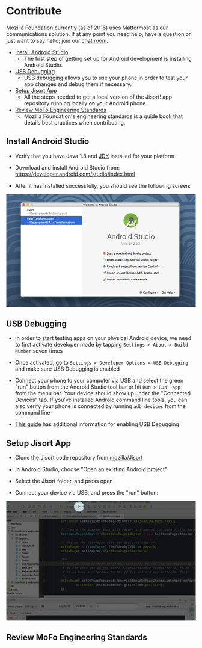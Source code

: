 # Contribute

Mozilla Foundation currently (as of 2016) uses Mattermost as our communications solution. If at any point you need help, have a question or just want to say hello; join our [chat room](https://chat.mozillafoundation.org).

* [Install Android Studio](#install-android-studio)
    * The first step of getting set up for Android development is installing Android Studio.
* [USB Debugging](#usb-debugging)
    * USB debugging allows you to use your phone in order to test your app changes and debug them if necessary.
* [Setup Jisort App](#setup-jisort-app)
    * All the steps needed to get a local version of the Jisort! app repository running locally on your Android phone.
* [Review MoFo Engineering Standards](#review-mofo-engineering-standards)
    * Mozilla Foundation's engineering standards is a guide book that details best practices when contributing.

## Install Android Studio

  * Verify that you have Java 1.8 and [JDK](http://www.oracle.com/technetwork/java/javase/downloads/jdk8-downloads-2133151.html) installed for your platform

  * Download and install Android Studio from: https://developer.android.com/studio/index.html

  * After it has installed successfully, you should see the following screen:

  ![android studio menu](img/android-studio-menu.png)
## USB Debugging

  * In order to start testing apps on your physical Android device, we need to first activate developer mode by tapping ```Settings > About > Build Number``` seven times

  * Once activated, go to ```Settings > Developer Options > USB Debugging``` and make sure USB Debugging is enabled

  * Connect your phone to your computer via USB and select the green "run" button from the Android Studio tool bar or hit ```Run > Run 'app'``` from the menu bar. Your device should show up under the "Connected Devices" tab. If you've installed Android command line tools, you can also verify your phone is connected by running ```adb devices``` from the command line

  * [This guide](http://www.howtogeek.com/129728/how-to-access-the-developer-options-menu-and-enable-usb-debugging-on-android-4.2/) has additional information for enabling USB Debugging

## Setup Jisort App

  * Clone the Jisort code repository from [mozilla/Jisort](https://github.com/mozilla/Jisort)

  * In Android Studio, choose "Open an existing Android project"

  * Select the Jisort folder, and press open

  * Connect your device via USB, and press the "run" button:

![run button](img/android-run-btn.png)

## Review MoFo Engineering Standards